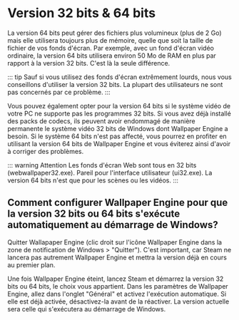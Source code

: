 # Version 32 bits & 64 bits

La version 64 bits peut gérer des fichiers plus volumineux (plus de 2 Go) mais elle utilisera toujours plus de mémoire, quelle que soit la taille de fichier de vos fonds d'écran. Par exemple, avec un fond d'écran vidéo ordinaire, la version 64 bits utilisera environ 50 Mo de RAM en plus par rapport à la version 32 bits. C'est là la seule différence.

::: tip
Sauf si vous utilisez des fonds d'écran extrêmement lourds, nous vous conseillons d'utiliser la version 32 bits. La plupart des utilisateurs ne sont pas concernés par ce problème.
:::

Vous pouvez également opter pour la version 64 bits si le système vidéo de votre PC ne supporte pas les programmes 32 bits. Si vous avez déjà installé des packs de codecs, ils peuvent avoir endommagé de manière permanente le système vidéo 32 bits de Windows dont Wallpaper Engine a besoin. Si le système 64 bits n'est pas affecté, vous pourrez en profiter en utilisant la version 64 bits de Wallpaper Engine et vous éviterez ainsi d'avoir à corriger des problèmes.

::: warning
Attention
Les fonds d'écran Web sont tous en 32 bits (webwallpaper32.exe). Pareil pour l'interface utilisateur (ui32.exe). La version 64 bits n'est que pour les scènes ou les vidéos.
:::

## Comment configurer Wallpaper Engine pour que la version 32 bits ou 64 bits s'exécute automatiquement au démarrage de Windows?

Quitter Wallapaper Engine (clic droit sur l'icône Wallpaper Engine dans la zone de notification de Windows > "Quitter"). C'est important, car Steam ne lancera pas autrement Wallpaper Engine et mettra la version déjà en cours au premier plan.

Une fois Wallpaper Engine éteint, lancez Steam et démarrez la version 32 bits ou 64 bits, le choix vous appartient. Dans les paramètres de Wallpaper Engine, allez dans l'onglet "Général" et activez l'exécution automatique. Si elle est déjà activée, désactivez-la avant de la réactiver. La version actuelle sera celle qui s'exécutera au démarrage de Windows. 